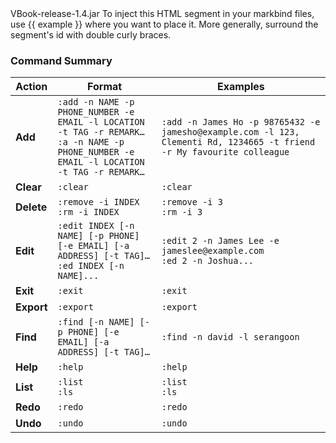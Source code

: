<variable name="jarFile">
VBook-release-1.4.jar
</variable>

<variable name="example">
To inject this HTML segment in your markbind files, use {{ example }} where you want to place it.
More generally, surround the segment's id with double curly braces.
</variable>

<variable name="commandSummary">

### Command Summary
| Action         | Format                                                                                                                                           | Examples                                                                                                                   |
|----------------|--------------------------------------------------------------------------------------------------------------------------------------------------|----------------------------------------------------------------------------------------------------------------------------|
| **Add<br>**    | `:add -n NAME -p PHONE_NUMBER -e EMAIL -l LOCATION -t TAG -r REMARK…`<br>`:a -n NAME -p PHONE_NUMBER -e EMAIL -l LOCATION -t TAG -r REMARK…`<br> | `:add -n James Ho -p 98765432 -e jamesho@example.com -l 123, Clementi Rd, 1234665 -t friend -r My favourite colleague`<br> |
| **Clear<br>**  | `:clear`<br>                                                                                                                                     | `:clear`<br>                                                                                                               |
| **Delete<br>** | `:remove -i INDEX`<br>`:rm -i INDEX`<br>                                                                                                         | `:remove -i 3`<br>`:rm -i 3`<br>                                                                                           |
| **Edit<br>**   | `:edit INDEX [-n NAME] [-p PHONE] [-e EMAIL] [-a ADDRESS] [-t TAG]…​`<br>`:ed INDEX [-n NAME]...`<br>                                            | `:edit 2 -n James Lee -e jameslee@example.com`<br>`:ed 2 -n Joshua...`<br>                                                 |
| **Exit<br>**   | `:exit`<br>                                                                                                                                      | `:exit`<br>                                                                                                                |
| **Export<br>** | `:export`<br>                                                                                                                                    | `:export`<br>                                                                                                              |
| **Find<br>**   | `:find [-n NAME] [-p PHONE] [-e EMAIL] [-a ADDRESS] [-t TAG]…​`<br>                                                                              | `:find -n david -l serangoon`<br>                                                                                          |
| **Help<br>**   | `:help`<br>                                                                                                                                      | `:help`<br>                                                                                                                |
| **List<br>**   | `:list`<br>`:ls`<br>                                                                                                                             | `:list`<br>`:ls`<br>                                                                                                       |
| **Redo<br>**   | `:redo`<br>                                                                                                                                      | `:redo`<br>                                                                                                                |
| **Undo<br>**   | `:undo`<br>                                                                                                                                      | `:undo`<br>                                                                                                                |


</variable>
